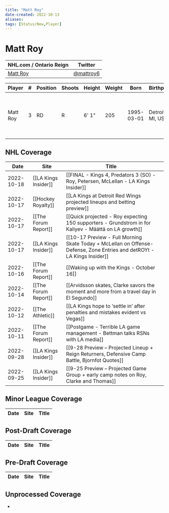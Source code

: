 ```yaml
---
title: "Matt Roy"
date-created: 2022-10-13
aliases: 
tags: [Status/New,Player]
---
```


# Matt Roy

NHL.com / Ontario Reign | Twitter
-|-
[Matt Roy](https://www.nhl.com/player/matt-roy-8478911) | [@mattroy6](https://twitter.com/mattroy6)

Player | \# | Position | Shoots | Height | Weight | Born | Birthplace | Draft 
-|-|-|-|-|-|-|-|-
Matt Roy | 3 | RD | R | 6' 1" | 205 | 1995-03-01 | Detroit, MI, USA | 2015 LAK, 7th rd, 13th pk (194th overall)




## NHL  Coverage
| Date       | Site                 | Title                                                                                                                   |     |
| ---------- | -------------------- | ----------------------------------------------------------------------------------------------------------------------- | --- |
| 2022-10-18 | [[LA Kings Insider]] | [[FINAL - Kings 4, Predators 3 (SO) - Roy, Petersen, McLellan - LA Kings Insider]]                                                                                          |
| 2022-10-17 | [[Hockey Royalty]] | [[LA Kings at Detroit Red Wings projected lineups and betting preview]]                                                                                                      |
| 2022-10-17 | [[The Forum Report]] | [[Quick projected - Roy expecting 150 supporters - Grundstrom in for Kaliyev - Määttä on LA growth]]                                                                                                                        |
| 2022-10-17 | [[LA Kings Insider]] | [[10-17 Preview - Full Morning Skate Today + McLellan on Offense-Defense, Zone Entries and detROYt - LA Kings Insider]] |     |
| 2022-10-16 | [[The Forum Report]] | [[Waking up with the Kings - October 16]]                                                                               |     |
| 2022-10-14 | [[The Forum Report]] | [[Arvidsson skates, Clarke savors the moment and more from a travel day in El Segundo]]                                 |     |
| 2022-10-12 | [[The Athletic]]     | [[LA Kings hope to ‘settle in’ after penalties and mistakes evident vs Vegas]]                                          |     |
| 2022-10-11 | [[The Forum Report]] | [[Postgame - Terrible LA game management - Bettman talks RSNs with LA media]]                                           |     |
| 2022-09-28 | [[LA Kings Insider]] | [[9-28 Preview – Projected Lineup + Reign Returners, Defensive Camp Battle, Bjornfot Quotes]]                           |     |
| 2022-09-25 | [[LA Kings Insider]] | [[9-25 Preview – Projected Game Group + early camp notes on Roy, Clarke and Thomas]]                                    |     |



## Minor League Coverage
Date | Site |  Title
---|---|---



## Post-Draft Coverage
Date | Site |  Title
---|---|---



## Pre-Draft Coverage
Date | Site |  Title
---|---|---


## Unprocessed Coverage
- 
